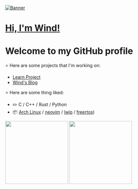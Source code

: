 
<a href="https://www.github.com/injuries"><img src="https://s2.loli.net/2023/01/25/Af7gCFcz41yLOeR.png" alt="Banner"></a>

<h1><a href="https://www.github.com/windinjuries">Hi, I'm Wind!</a></h1>
<h1>Welcome to my GitHub profile</h1>

  
:star: Here are some projects that I'm working on:
- [Learn Project](https://github.com/windinjuries/LearnProject)
- [Wind's Blog](https://github.com/windinjuries/LearnProject)
  
:star: Here are some thing liked:
-   :pencil2: C / C++ / Rust / Python 
-   :package: [Arch Linux](https://wiki.archlinux.org/title/Arch_Linux) / [neovim](https://neovim.io/) / [lwip](https://savannah.nongnu.org/projects/lwip/) / [freertos](https://www.freertos.org/))
  
<img height="200px" src="https://github-readme-stats.vercel.app/api?username=windinjuries" /><span>  <span><img height="200px" src="https://github-readme-stats.vercel.app/api/top-langs/?username=windinjuries&layout=compact&langs_count=8" />


